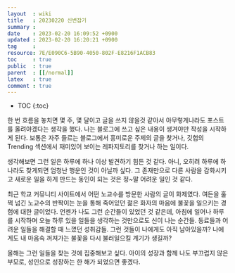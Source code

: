 ```yaml
---
layout  : wiki
title   : 20230220 신변잡기 
summary :  
date    : 2023-02-20 16:09:52 +0900
updated : 2023-02-20 16:20:21 +0900
tag     : 
resource: 7E/E090C6-5B90-4050-802F-E8216F1ACB83
toc     : true
public  : true
parent  : [[/normal]] 
latex   : true 
comment : true
---
```

* TOC
{:toc}

한 번 흐름을 놓치면 몇 주, 몇 달이고 글을 쓰지 않을것 같아서 아무렇게나라도 포스트를 올려야겠다는 생각을 했다. 나는 블로그에 쓰고 싶은 내용이 생겨야만 작성을 시작하게 된다. 보통은 자주 들르는 블로그에서 흥미로운 주제의 글을 찾거나, 깃헙의 Trending 섹션에서 재미있어 보이는 레파지토리를 찾거나 하는 일이다.

생각해보면 그런 일은 하루에 하나 이상 발견하기 힘든 것 같다. 아니, 오히려 하루에 하나라도 찾게되면 엄청난 행운인 것이 아닐까 싶다. 그 존재만으로 다른 사람을 감화시키고 새로운 일을 하게 만드는 동인이 되는 것은 정~말 어려운 일인 것 같다.

최근 학교 커뮤니티 사이트에서 어떤 노교수를 방문한 사람의 글이 화제였다. 여든을 훌쩍 넘긴 노교수의 반짝이는 눈을 통해 죽어있던 젊은 화자의 마음에 불꽃을 일으키는 경험에 대한 글이었다. 언젠가 나도 그런 순간들이 있었던 것 같은데, 아침에 일어나 하루를 시작하며 오늘 하루 있을 일들을 생각하는 것만으로도 신이 나는 순간들. 동료들과 어려운 일들을 해결할 때 느꼈던 성취감들. 그런 것들이 나에게도 아직 남아있을까? 나에게도 내 마음속 꺼져가는 불꽃을 다시 불러일으킬 계기가 생길까?

올해는 그런 일들을 찾는 것에 집중해보고 싶다. 아이의 성장과 함께 나도 부끄럽지 않은 부모로, 성인으로 성장하는 한 해가 되었으면 좋겠다.
